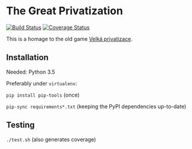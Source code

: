 # The Great Privatization

[![Build Status](https://travis-ci.org/garncarz/privatizace.svg?branch=master)](https://travis-ci.org/garncarz/privatizace)
[![Coverage Status](https://coveralls.io/repos/github/garncarz/privatizace/badge.svg?branch=master)](https://coveralls.io/github/garncarz/privatizace?branch=master)

This is a homage to the old game
[Velká privatizace](http://www.bestoldgames.net/velka-privatizace).


## Installation

Needed: Python 3.5

Preferably under `virtualenv`:

`pip install pip-tools` (once)

`pip-sync requirements*.txt` (keeping the PyPI dependencies up-to-date)


## Testing

`./test.sh` (also generates coverage)
